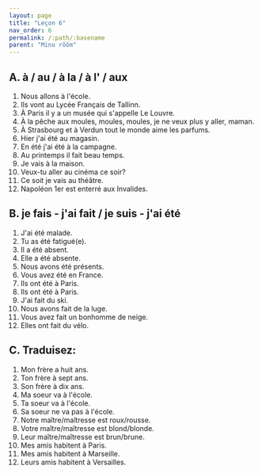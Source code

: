 ```yaml
---
layout: page
title: "Leçon 6"
nav_order: 6
permalink: /:path/:basename
parent: "Minu rõõm"
---
```


## A. à / au / à la / à l' / aux  
1. Nous allons à l'école.  
2. Ils vont au Lycée Français de Tallinn.  
3. À Paris il y a un musée qui s'appelle Le Louvre.  
4. À la pêche aux moules, moules, moules, je ne veux plus y aller, maman.  
5. À Strasbourg et à Verdun tout le monde aime les parfums.  
6. Hier j'ai été au magasin.  
7. En été j'ai été à la campagne.  
8. Au printemps il fait beau temps.  
9. Je vais à la maison.  
10. Veux-tu aller au cinéma ce soir?  
11. Ce soit je vais au théâtre.  
12. Napoléon 1er est enterré aux Invalides.  

## B. je fais - j'ai fait / je suis - j'ai été  
1. J'ai été malade.  
2. Tu as été fatigué(e).  
3. Il a été absent.  
4. Elle a été absente.  
5. Nous avons été présents.  
6. Vous avez été en France.  
7. Ils ont été à Paris.  
8. Ils ont été à Paris.  
9. J'ai fait du ski.  
10. Nous avons fait de la luge.  
11. Vous avez fait un bonhomme de neige.  
12. Elles ont fait du vélo.  

## C. Traduisez:  
1. Mon frère a huit ans.  
2. Ton frère à sept ans.  
3. Son frère à dix ans.  
4. Ma soeur va à l'école.  
5. Ta soeur va à l'école.  
6. Sa soeur ne va pas à l'école.  
7. Notre maître/maîtresse est roux/rousse.  
8. Votre maître/maîtresse est blond/blonde.  
9. Leur maître/maîtresse est brun/brune.  
10. Mes amis habitent à Paris.  
11. Mes amis habitent à Marseille.  
12. Leurs amis habitent à Versailles.  
